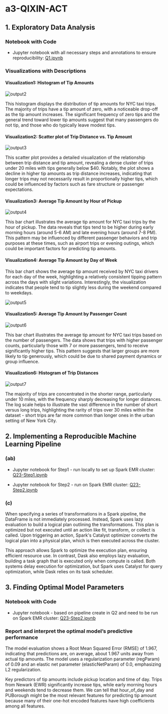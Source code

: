 # a3-QIXIN-ACT

## 1. Exploratory Data Analysis

### Notebook with Code

+ Jupyter notebook with all necessary steps and annotations to ensure reproducibility: [Q1.ipynb](https://github.com/macs30123-s24/a3-QIXIN-ACT/blob/main/Q1.ipynb)

### Visualizations with Descriptions

#### Visualization1: Histogram of Tip Amounts

![output2](Visualizations/output2.png)

This histogram displays the distribution of tip amounts for NYC taxi trips. The majority of trips have a tip amount of zero, with a noticeable drop-off as the tip amount increases. The significant frequency of zero tips and the general trend toward lower tip amounts suggest that many passengers do not tip, and those who do typically leave modest tips.

#### Visualization2: Scatter plot of Trip Distance vs. Tip Amount

![output3](Visualizations/output3.png)

This scatter plot provides a detailed visualization of the relationship between trip distance and tip amount, revealing a dense cluster of trips under 20 miles with tips generally below $40. Notably, the plot shows a decline in higher tip amounts as trip distance increases, indicating that longer trips may not necessarily result in proportionally higher tips, which could be influenced by factors such as fare structure or passenger expectations.

#### Visualization3: Average Tip Amount by Hour of Pickup

![output4](Visualizations/output4.png)

This bar chart illustrates the average tip amount for NYC taxi trips by the hour of pickup. The data reveals that tips tend to be higher during early morning hours (around 5-6 AM) and late evening hours (around 7-8 PM). This pattern may be influenced by different passenger behaviors and trip purposes at these times, such as airport trips or evening outings, which could be important factors for predicting tip amounts.

#### Visualization4: Average Tip Amount by Day of Week

This bar chart shows the average tip amount received by NYC taxi drivers for each day of the week, highlighting a relatively consistent tipping pattern across the days with slight variations. Interestingly, the visualization indicates that people tend to tip slightly less during the weekend compared to weekdays.

![output5](Visualizations/output5.png)

#### Visualization5: Average Tip Amount by Passenger Count

![output6](Visualizations/output6.png)

This bar chart illustrates the average tip amount for NYC taxi trips based on the number of passengers. The data shows that trips with higher passenger counts, particularly those with 7 or more passengers, tend to receive significantly higher tips. This pattern suggests that larger groups are more likely to tip generously, which could be due to shared payment dynamics or group influence.

#### Visualization6: Histogram of Trip Distances

![output7](Visualizations/output7.png)

The majority of trips are concentrated in the shorter range, particularly under 10 miles, with the frequency sharply decreasing for longer distances. The log scale helps to illustrate the vast difference in the number of short versus long trips, highlighting the rarity of trips over 30 miles within the dataset - short trips are far more common than longer ones in the urban setting of New York City.

## 2. Implementing a Reproducible Machine Learning Pipeline

### (ab)

+ Jupyter notebook for Step1 - run locally to set up Spark EMR cluster: [Q23-Step1.ipynb](https://github.com/macs30123-s24/a3-QIXIN-ACT/blob/main/Q23-Step1.ipynb)

+ Jupyter notebook for Step2 - run on Spark EMR cluster: [Q23-Step2.ipynb](https://github.com/macs30123-s24/a3-QIXIN-ACT/blob/main/Q23-Step2.ipynb)

### (c)

When specifying a series of transformations in a Spark pipeline, the DataFrame is not immediately processed. Instead, Spark uses lazy evaluation to build a logical plan outlining the transformations. This plan is optimized but not executed until an action like fit, transform, or collect is called. Upon triggering an action, Spark's Catalyst optimizer converts the logical plan into a physical plan, which is then executed across the cluster.

This approach allows Spark to optimize the execution plan, ensuring efficient resource use. In contrast, Dask also employs lazy evaluation, building a task graph that is executed only when compute is called. Both systems delay execution for optimization, but Spark uses Catalyst for query optimization, while Dask relies on its task scheduler.

## 3. Finding Optimal Model Parameters

### Notebook with Code

+ Jupyter notebook - based on pipeline create in Q2 and need to be run on Spark EMR cluster: [Q23-Step2.ipynb](https://github.com/macs30123-s24/a3-QIXIN-ACT/blob/main/Q23-Step2.ipynb)

### Report and interpret the optimal model’s predictive performance

The model evaluation shows a Root Mean Squared Error (RMSE) of 1.967, indicating that predictions are, on average, about 1.967 units away from actual tip amounts. The model uses a regularization parameter (regParam) of 0.09 and an elastic net parameter (elasticNetParam) of 0.0, emphasizing L2 regularization.

Key predictors of tip amounts include pickup location and time of day. Trips from Newark (EWR) significantly increase tips, while early morning hours and weekends tend to decrease them. We can tell that hour_of_day and PUBorough might be the most relevant features for predicting tip amount because many of their one-hot encoded features have high coefficients among all features.


